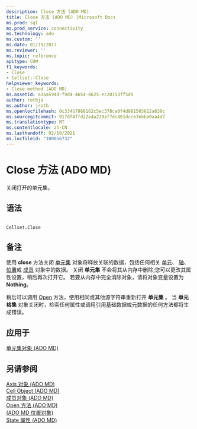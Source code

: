 ```yaml
---
description: Close 方法 (ADO MD)
title: Close 方法 (ADO MD) |Microsoft Docs
ms.prod: sql
ms.prod_service: connectivity
ms.technology: ado
ms.custom: ''
ms.date: 01/19/2017
ms.reviewer: ''
ms.topic: reference
apitype: COM
f1_keywords:
- Close
- Cellset::Close
helpviewer_keywords:
- Close method [ADO MD]
ms.assetid: a3aa594d-f9d4-4654-8625-ec20153ff5d9
author: rothja
ms.author: jroth
ms.openlocfilehash: 0c334b7868162c5ec378ca0f4d981503622a639c
ms.sourcegitcommit: 917df4ffd22e4a229af7dc481dcce3ebba0aa4d7
ms.translationtype: MT
ms.contentlocale: zh-CN
ms.lasthandoff: 02/10/2021
ms.locfileid: "100056732"
---
```

# <a name="close-method-ado-md"></a>Close 方法 (ADO MD)
关闭打开的单元集。  
  
## <a name="syntax"></a>语法  
  
```  
  
Cellset.Close  
```  
  
## <a name="remarks"></a>备注  
 使用 **close** 方法关闭 [单元集](./cellset-object-ado-md.md) 对象将释放关联的数据，包括任何相关 [单元](./cell-object-ado-md.md)、 [轴](./axis-object-ado-md.md)、 [位置](./position-object-ado-md.md)或 [成员](./member-object-ado-md.md) 对象中的数据。 关闭 **单元集** 不会将其从内存中删除;您可以更改其属性设置，稍后再次打开它。 若要从内存中完全消除对象，请将对象变量设置为 **Nothing**。  
  
 稍后可以调用 [Open](./open-method-ado-md.md) 方法，使用相同或其他源字符串重新打开 **单元集** 。 当 **单元格集** 对象关闭时，检索任何属性或调用引用基础数据或元数据的任何方法都将生成错误。  
  
## <a name="applies-to"></a>应用于  
 [单元集对象 (ADO MD)](./cellset-object-ado-md.md)  
  
## <a name="see-also"></a>另请参阅  
 [Axis 对象 (ADO MD) ](./axis-object-ado-md.md)   
 [Cell Object (ADO MD) ](./cell-object-ado-md.md)   
 [成员对象 (ADO MD) ](./member-object-ado-md.md)   
 [Open 方法 (ADO MD) ](./open-method-ado-md.md)   
 [ (ADO MD 位置对象) ](./position-object-ado-md.md)   
 [State 属性 (ADO MD)](./state-property-ado-md.md)